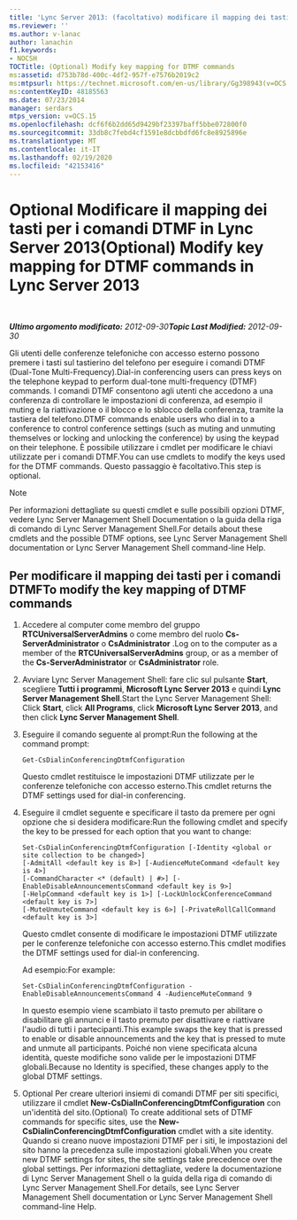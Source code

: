 ```yaml
---
title: 'Lync Server 2013: (facoltativo) modificare il mapping dei tasti per i comandi DTMF'
ms.reviewer: ''
ms.author: v-lanac
author: lanachin
f1.keywords:
- NOCSH
TOCTitle: (Optional) Modify key mapping for DTMF commands
ms:assetid: d753b78d-400c-4df2-957f-e7576b2019c2
ms:mtpsurl: https://technet.microsoft.com/en-us/library/Gg398943(v=OCS.15)
ms:contentKeyID: 48185563
ms.date: 07/23/2014
manager: serdars
mtps_version: v=OCS.15
ms.openlocfilehash: dcf6f6b2dd65d9429bf23397baff5bbe072800f0
ms.sourcegitcommit: 33db8c7febd4cf1591e8dcbbdfd6fc8e8925896e
ms.translationtype: MT
ms.contentlocale: it-IT
ms.lasthandoff: 02/19/2020
ms.locfileid: "42153416"
---
```

<div data-xmlns="http://www.w3.org/1999/xhtml">

<div class="topic" data-xmlns="http://www.w3.org/1999/xhtml" data-msxsl="urn:schemas-microsoft-com:xslt" data-cs="http://msdn.microsoft.com/">

<div data-asp="https://msdn2.microsoft.com/asp">

# <a name="optional-modify-key-mapping-for-dtmf-commands-in-lync-server-2013"></a><span data-ttu-id="500f9-102">Optional Modificare il mapping dei tasti per i comandi DTMF in Lync Server 2013</span><span class="sxs-lookup"><span data-stu-id="500f9-102">(Optional) Modify key mapping for DTMF commands in Lync Server 2013</span></span>

</div>

<div id="mainSection">

<div id="mainBody">

<span> </span>

<span data-ttu-id="500f9-103">_**Ultimo argomento modificato:** 2012-09-30_</span><span class="sxs-lookup"><span data-stu-id="500f9-103">_**Topic Last Modified:** 2012-09-30_</span></span>

<span data-ttu-id="500f9-104">Gli utenti delle conferenze telefoniche con accesso esterno possono premere i tasti sul tastierino del telefono per eseguire i comandi DTMF (Dual-Tone Multi-Frequency).</span><span class="sxs-lookup"><span data-stu-id="500f9-104">Dial-in conferencing users can press keys on the telephone keypad to perform dual-tone multi-frequency (DTMF) commands.</span></span> <span data-ttu-id="500f9-105">I comandi DTMF consentono agli utenti che accedono a una conferenza di controllare le impostazioni di conferenza, ad esempio il muting e la riattivazione o il blocco e lo sblocco della conferenza, tramite la tastiera del telefono.</span><span class="sxs-lookup"><span data-stu-id="500f9-105">DTMF commands enable users who dial in to a conference to control conference settings (such as muting and unmuting themselves or locking and unlocking the conference) by using the keypad on their telephone.</span></span> <span data-ttu-id="500f9-106">È possibile utilizzare i cmdlet per modificare le chiavi utilizzate per i comandi DTMF.</span><span class="sxs-lookup"><span data-stu-id="500f9-106">You can use cmdlets to modify the keys used for the DTMF commands.</span></span> <span data-ttu-id="500f9-107">Questo passaggio è facoltativo.</span><span class="sxs-lookup"><span data-stu-id="500f9-107">This step is optional.</span></span>

<div>


> [!NOTE]  
> <span data-ttu-id="500f9-108">Per informazioni dettagliate su questi cmdlet e sulle possibili opzioni DTMF, vedere Lync Server Management Shell Documentation o la guida della riga di comando di Lync Server Management Shell.</span><span class="sxs-lookup"><span data-stu-id="500f9-108">For details about these cmdlets and the possible DTMF options, see Lync Server Management Shell documentation or Lync Server Management Shell command-line Help.</span></span>



</div>

<div>

## <a name="to-modify-the-key-mapping-of-dtmf-commands"></a><span data-ttu-id="500f9-109">Per modificare il mapping dei tasti per i comandi DTMF</span><span class="sxs-lookup"><span data-stu-id="500f9-109">To modify the key mapping of DTMF commands</span></span>

1.  <span data-ttu-id="500f9-110">Accedere al computer come membro del gruppo **RTCUniversalServerAdmins** o come membro del ruolo **Cs-ServerAdministrator** o **CsAdministrator** .</span><span class="sxs-lookup"><span data-stu-id="500f9-110">Log on to the computer as a member of the **RTCUniversalServerAdmins** group, or as a member of the **Cs-ServerAdministrator** or **CsAdministrator** role.</span></span>

2.  <span data-ttu-id="500f9-111">Avviare Lync Server Management Shell: fare clic sul pulsante **Start**, scegliere **Tutti i programmi**, **Microsoft Lync Server 2013** e quindi **Lync Server Management Shell**.</span><span class="sxs-lookup"><span data-stu-id="500f9-111">Start the Lync Server Management Shell: Click **Start**, click **All Programs**, click **Microsoft Lync Server 2013**, and then click **Lync Server Management Shell**.</span></span>

3.  <span data-ttu-id="500f9-112">Eseguire il comando seguente al prompt:</span><span class="sxs-lookup"><span data-stu-id="500f9-112">Run the following at the command prompt:</span></span>
    
        Get-CsDialinConferencingDtmfConfiguration
    
    <span data-ttu-id="500f9-113">Questo cmdlet restituisce le impostazioni DTMF utilizzate per le conferenze telefoniche con accesso esterno.</span><span class="sxs-lookup"><span data-stu-id="500f9-113">This cmdlet returns the DTMF settings used for dial-in conferencing.</span></span>

4.  <span data-ttu-id="500f9-114">Eseguire il cmdlet seguente e specificare il tasto da premere per ogni opzione che si desidera modificare:</span><span class="sxs-lookup"><span data-stu-id="500f9-114">Run the following cmdlet and specify the key to be pressed for each option that you want to change:</span></span>
    
        Set-CsDialinConferencingDtmfConfiguration [-Identity <global or site collection to be changed>]
        [-AdmitAll <default key is 8>] [-AudienceMuteCommand <default key is 4>]
        [-CommandCharacter <* (default) | #>] [-EnableDisableAnnouncementsCommand <default key is 9>]
        [-HelpCommand <default key is 1>] [-LockUnlockConferenceCommand <default key is 7>]
        [-MuteUnmuteCommand <default key is 6>] [-PrivateRollCallCommand <default key is 3>]
    
    <span data-ttu-id="500f9-115">Questo cmdlet consente di modificare le impostazioni DTMF utilizzate per le conferenze telefoniche con accesso esterno.</span><span class="sxs-lookup"><span data-stu-id="500f9-115">This cmdlet modifies the DTMF settings used for dial-in conferencing.</span></span>
    
    <span data-ttu-id="500f9-116">Ad esempio:</span><span class="sxs-lookup"><span data-stu-id="500f9-116">For example:</span></span>
    
        Set-CsDialinConferencingDtmfConfiguration -EnableDisableAnnouncementsCommand 4 -AudienceMuteCommand 9
    
    <span data-ttu-id="500f9-117">In questo esempio viene scambiato il tasto premuto per abilitare o disabilitare gli annunci e il tasto premuto per disattivare e riattivare l'audio di tutti i partecipanti.</span><span class="sxs-lookup"><span data-stu-id="500f9-117">This example swaps the key that is pressed to enable or disable announcements and the key that is pressed to mute and unmute all participants.</span></span> <span data-ttu-id="500f9-118">Poiché non viene specificata alcuna identità, queste modifiche sono valide per le impostazioni DTMF globali.</span><span class="sxs-lookup"><span data-stu-id="500f9-118">Because no Identity is specified, these changes apply to the global DTMF settings.</span></span>

5.  <span data-ttu-id="500f9-119">Optional Per creare ulteriori insiemi di comandi DTMF per siti specifici, utilizzare il cmdlet **New-CsDialInConferencingDtmfConfiguration** con un'identità del sito.</span><span class="sxs-lookup"><span data-stu-id="500f9-119">(Optional) To create additional sets of DTMF commands for specific sites, use the **New-CsDialinConferencingDtmfConfiguration** cmdlet with a site identity.</span></span> <span data-ttu-id="500f9-120">Quando si creano nuove impostazioni DTMF per i siti, le impostazioni del sito hanno la precedenza sulle impostazioni globali.</span><span class="sxs-lookup"><span data-stu-id="500f9-120">When you create new DTMF settings for sites, the site settings take precedence over the global settings.</span></span> <span data-ttu-id="500f9-121">Per informazioni dettagliate, vedere la documentazione di Lync Server Management Shell o la guida della riga di comando di Lync Server Management Shell.</span><span class="sxs-lookup"><span data-stu-id="500f9-121">For details, see Lync Server Management Shell documentation or Lync Server Management Shell command-line Help.</span></span>

</div>

</div>

<span> </span>

</div>

</div>

</div>

